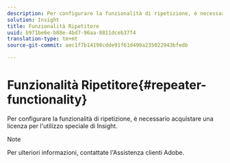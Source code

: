 ```yaml
---
description: Per configurare la funzionalità di ripetizione, è necessario acquistare una licenza per l'utilizzo speciale di Insight.
solution: Insight
title: Funzionalità Ripetitore
uuid: b971be6e-b88e-4bd7-96aa-8811dceb37f4
translation-type: tm+mt
source-git-commit: aec1f7b14198cdde91f61d490a235022943bfedb

---
```



# Funzionalità Ripetitore{#repeater-functionality}

Per configurare la funzionalità di ripetizione, è necessario acquistare una licenza per l&#39;utilizzo speciale di Insight.

>[!NOTE]
>
>Per ulteriori informazioni, contattate l&#39;Assistenza clienti Adobe.

